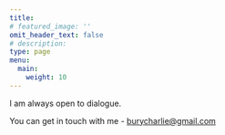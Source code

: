 ```yaml
---
title:
# featured_image: ''
omit_header_text: false
# description:
type: page
menu:
  main:
    weight: 10
---
```


I am always open to dialogue.

You can get in touch with me - burycharlie@gmail.com




